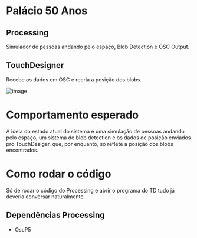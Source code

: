 # Palácio 50 Anos
## Processing
Simulador de pessoas andando pelo espaço, Blob Detection e OSC Output.
## TouchDesigner
Recebe os dados em OSC e recria a posição dos blobs.

![image](https://user-images.githubusercontent.com/2353389/118155837-f0f90b00-b418-11eb-843c-252301e90183.png)

# Comportamento esperado
A ideia do estado atual do sistema é uma simulação de pessoas andando pelo espaço, um sistema de blob detection e os dados de posição enviados pro TouchDesiger, que, por enquanto, só reflete a posição dos blobs encontrados.

# Como rodar o código

Só de rodar o código do Processing e abrir o programa do TD tudo já deveria conversar naturalmente.

## Dependências Processing
- OscP5

